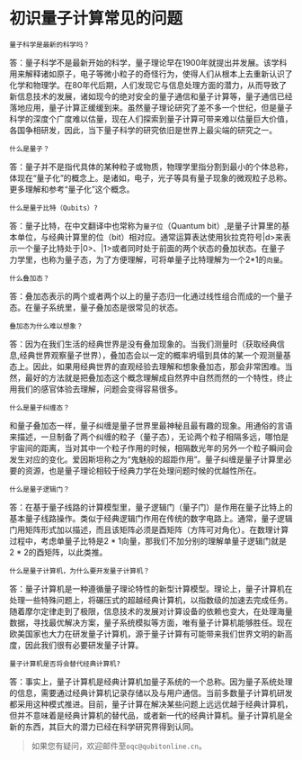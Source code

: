 # 初识量子计算常见的问题





    量子科学是最新的科学吗？


答：量子科学不是最新开始的科学，量子理论早在1900年就提出并发展。该学科用来解释诸如原子，电子等微小粒子的奇怪行为，使得人们从根本上去重新认识了化学和物理学。在80年代后期，人们发现它与信息处理方面的潜力，从而导致了新信息技术的发展，诸如现今的绝对安全的量子通信和量子计算等，量子通信已经落地应用，量子计算正缓缓到来。虽然量子理论研究了差不多一个世纪，但是量子科学的深度个广度难以估量，现在人们探索到量子计算可带来难以估量巨大价值，各国争相研发，因此，当下量子科学的研究依旧是世界上最尖端的研究之一。

    什么是量子？

答：量子并不是指代具体的某种粒子或物质，物理学里指分割到最小的个体总称，体现在“量子化”的概念上。是诸如，电子，光子等具有量子现象的微观粒子总称。更多理解和参考“量子化”这个概念。

    什么是量子比特（Qubits）?
答：量子比特，在中文翻译中也常称为`量子位`（Quantum bit）,是量子计算里的基本单位，与经典计算里的位（bit）相对应。通常运算表达使用狄拉克符号|d>来表示一个量子比特处于|0>、|1>或者同时处于前面的两个状态的叠加状态。在量子力学里，也称为量子态，为了方便理解，可将单量子比特理解为一个2*1的`向量`。

    什么叠加态？
答：叠加态表示的两个或者两个以上的量子态归一化通过线性组合而成的一个量子态。在量子系统里，量子叠加态是很常见的状态。


    叠加态为什么难以想象？

答：因为在我们生活的经典世界是没有叠加现象的。当我们测量时（获取经典信息,经典世界观察量子世界），叠加态会以一定的概率坍塌到具体的某一个观测量基态上。因此，如果用经典世界的直观经验去理解和想象叠加态，那会非常困难。当然，最好的方法就是把叠加态这个概念理解成自然界中自然而然的一个特性，终止用我们的感官体验去理解，问题会变得容易很多。

    什么是量子纠缠态？
和量子叠加态一样，量子纠缠是量子世界里最神秘且最有趣的现象。用通俗的言语来描述，一旦制备了两个纠缠的粒子（量子态），无论两个粒子相隔多远，哪怕是宇宙间的距离，当对其中一个粒子作用的时候，相隔数光年的另外一个粒子瞬间会发生对应的变化。爱因斯坦称之为“鬼魅般的超距作用”。量子纠缠是量子计算里必要的资源，也是量子理论相较于经典力学在处理问题时候的优越性所在。

    什么是量子逻辑门？

答：在基于量子线路的计算模型里，量子逻辑门（量子门）是作用在量子比特上的基本量子线路操作。类似于经典逻辑门作用在传统的数字电路上。通常，量子逻辑门用矩阵形式加以描述，而且该矩阵必须是酉矩阵（方阵可对角化）。在数理计算过程中，考虑单量子比特是2 * 1向量，那我们不加分别的理解单量子逻辑门就是 2 * 2的酉矩阵，以此类推。

    什么是量子计算机，为什么要开发量子计算机？

答：量子计算机是一种遵循量子理论特性的新型计算模型。理论上，量子计算机在处理一些特殊问题上，将碾压式的超越经典计算机，以指数级的加速去完成任务。随着摩尔定律走到了极限，信息技术的发展对计算设备的依赖也变大，在处理海量数据，寻找最优解决方案，量子系统模拟等方面，唯有量子计算机能够胜任。现在欧美国家也大力在研发量子计算机，源于量子计算有可能带来我们世界文明的新高度，因此我们很有必要研发量子计算。

    量子计算机是否将会替代经典计算机?

答：事实上，量子计算机是经典计算机加量子系统的一个总称。因为量子系统处理的信息，需要通过经典计算机记录存储以及与用户通信。当前多数量子计算机研发都采用这种模式推进。目前，量子计算在解决某些问题上远远优越于经典计算机，但并不意味着是经典计算机的替代品，或者新一代的经典计算机。量子计算机是全新的东西，其巨大的潜力已经在科学研究界得到认同。


> 如果您有疑问，欢迎邮件至`oqc@qubitonline.cn`。
